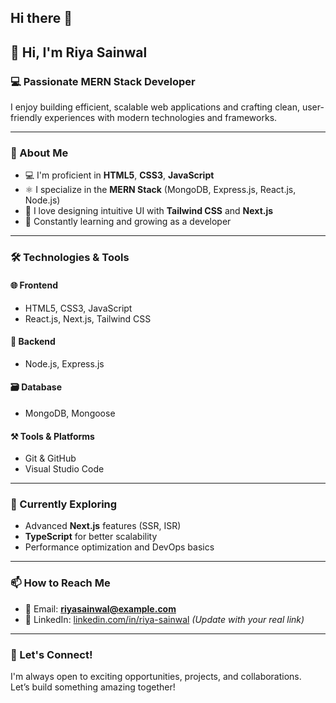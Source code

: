## Hi there 👋

## 👋 Hi, I'm Riya Sainwal

### 💻 Passionate MERN Stack Developer

I enjoy building efficient, scalable web applications and crafting clean, user-friendly experiences with modern technologies and frameworks.

---

### 🚀 About Me

- 💻 I'm proficient in **HTML5**, **CSS3**, **JavaScript**
- ⚛️ I specialize in the **MERN Stack** (MongoDB, Express.js, React.js, Node.js)
- 🎨 I love designing intuitive UI with **Tailwind CSS** and **Next.js**
- 🧠 Constantly learning and growing as a developer

---

### 🛠️ Technologies & Tools

#### 🌐 Frontend
- HTML5, CSS3, JavaScript
- React.js, Next.js, Tailwind CSS

#### 🧩 Backend
- Node.js, Express.js

#### 🗃️ Database
- MongoDB, Mongoose

#### ⚒️ Tools & Platforms
- Git & GitHub
- Visual Studio Code

---

### 🌱 Currently Exploring
- Advanced **Next.js** features (SSR, ISR)
- **TypeScript** for better scalability
- Performance optimization and DevOps basics

---

### 📫 How to Reach Me

- 📧 Email: **riyasainwal@example.com**
- 🔗 LinkedIn: [linkedin.com/in/riya-sainwal](https://www.linkedin.com/in/riya-sainwal) *(Update with your real link)*

---

### 🤝 Let's Connect!

I'm always open to exciting opportunities, projects, and collaborations.  
Let’s build something amazing together!

